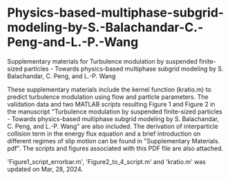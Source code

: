 # Physics-based-multiphase-subgrid-modeling-by-S.-Balachandar-C.-Peng-and-L.-P.-Wang
Supplementary materials for Turbulence modulation by suspended finite-sized particles - Towards physics-based multiphase subgrid modeling by S. Balachandar, C. Peng, and L.-P. Wang

These supplementary materials include the kernel function (kratio.m) to predict turbulence modulation using flow and particle parameters. The validation data and two MATLAB scripts resulting Figure 1 and Figure 2 in the manuscript "Turbulence modulation by suspended finite-sized particles - Towards physics-based multiphase subgrid modeling by S. Balachandar, C. Peng, and L.-P. Wang" are also included. The derivation of interparticle collision term in the energy flux equation and a brief introduction on different regimes of slip motion can be found in "Supplementary Materials. pdf". The scripts and figures associated with this PDF file are also attached.

'Figure1_script_errorbar.m', 'Figure2_to_4_script.m' and 'kratio.m' was updated on Mar, 28, 2024.
